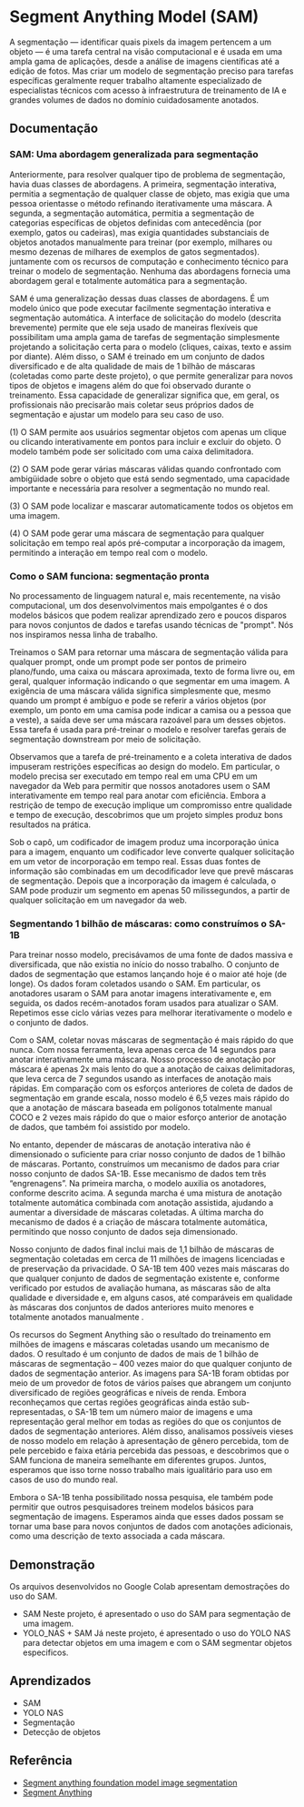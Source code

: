
# Segment Anything Model (SAM)

A segmentação — identificar quais pixels da imagem pertencem a um objeto — é uma tarefa central na visão computacional e é usada em uma ampla gama de aplicações, desde a análise de imagens científicas até a edição de fotos. Mas criar um modelo de segmentação preciso para tarefas específicas geralmente requer trabalho altamente especializado de especialistas técnicos com acesso à infraestrutura de treinamento de IA e grandes volumes de dados no domínio cuidadosamente anotados.

## Documentação

### SAM: Uma abordagem generalizada para segmentação
Anteriormente, para resolver qualquer tipo de problema de segmentação, havia duas classes de abordagens. A primeira, segmentação interativa, permitia a segmentação de qualquer classe de objeto, mas exigia que uma pessoa orientasse o método refinando iterativamente uma máscara. A segunda, a segmentação automática, permitia a segmentação de categorias específicas de objetos definidas com antecedência (por exemplo, gatos ou cadeiras), mas exigia quantidades substanciais de objetos anotados manualmente para treinar (por exemplo, milhares ou mesmo dezenas de milhares de exemplos de gatos segmentados). juntamente com os recursos de computação e conhecimento técnico para treinar o modelo de segmentação. Nenhuma das abordagens fornecia uma abordagem geral e totalmente automática para a segmentação.

SAM é uma generalização dessas duas classes de abordagens. É um modelo único que pode executar facilmente segmentação interativa e segmentação automática. A interface de solicitação do modelo (descrita brevemente) permite que ele seja usado de maneiras flexíveis que possibilitam uma ampla gama de tarefas de segmentação simplesmente projetando a solicitação certa para o modelo (cliques, caixas, texto e assim por diante). Além disso, o SAM é treinado em um conjunto de dados diversificado e de alta qualidade de mais de 1 bilhão de máscaras (coletadas como parte deste projeto), o que permite generalizar para novos tipos de objetos e imagens além do que foi observado durante o treinamento. Essa capacidade de generalizar significa que, em geral, os profissionais não precisarão mais coletar seus próprios dados de segmentação e ajustar um modelo para seu caso de uso.

(1) O SAM permite aos usuários segmentar objetos com apenas um clique ou clicando interativamente em pontos para incluir e excluir do objeto. O modelo também pode ser solicitado com uma caixa delimitadora.

(2) O SAM pode gerar várias máscaras válidas quando confrontado com ambigüidade sobre o objeto que está sendo segmentado, uma capacidade importante e necessária para resolver a segmentação no mundo real.

(3) O SAM pode localizar e mascarar automaticamente todos os objetos em uma imagem.

(4) O SAM pode gerar uma máscara de segmentação para qualquer solicitação em tempo real após pré-computar a incorporação da imagem, permitindo a interação em tempo real com o modelo.

### Como o SAM funciona: segmentação pronta
No processamento de linguagem natural e, mais recentemente, na visão computacional, um dos desenvolvimentos mais empolgantes é o dos modelos básicos que podem realizar aprendizado zero e poucos disparos para novos conjuntos de dados e tarefas usando técnicas de "prompt". Nós nos inspiramos nessa linha de trabalho.

Treinamos o SAM para retornar uma máscara de segmentação válida para qualquer prompt, onde um prompt pode ser pontos de primeiro plano/fundo, uma caixa ou máscara aproximada, texto de forma livre ou, em geral, qualquer informação indicando o que segmentar em uma imagem. A exigência de uma máscara válida significa simplesmente que, mesmo quando um prompt é ambíguo e pode se referir a vários objetos (por exemplo, um ponto em uma camisa pode indicar a camisa ou a pessoa que a veste), a saída deve ser uma máscara razoável para um desses objetos. Essa tarefa é usada para pré-treinar o modelo e resolver tarefas gerais de segmentação downstream por meio de solicitação.

Observamos que a tarefa de pré-treinamento e a coleta interativa de dados impuseram restrições específicas ao design do modelo. Em particular, o modelo precisa ser executado em tempo real em uma CPU em um navegador da Web para permitir que nossos anotadores usem o SAM interativamente em tempo real para anotar com eficiência. Embora a restrição de tempo de execução implique um compromisso entre qualidade e tempo de execução, descobrimos que um projeto simples produz bons resultados na prática.

Sob o capô, um codificador de imagem produz uma incorporação única para a imagem, enquanto um codificador leve converte qualquer solicitação em um vetor de incorporação em tempo real. Essas duas fontes de informação são combinadas em um decodificador leve que prevê máscaras de segmentação. Depois que a incorporação da imagem é calculada, o SAM pode produzir um segmento em apenas 50 milissegundos, a partir de qualquer solicitação em um navegador da web.

### Segmentando 1 bilhão de máscaras: como construímos o SA-1B
Para treinar nosso modelo, precisávamos de uma fonte de dados massiva e diversificada, que não existia no início do nosso trabalho. O conjunto de dados de segmentação que estamos lançando hoje é o maior até hoje (de longe). Os dados foram coletados usando o SAM. Em particular, os anotadores usaram o SAM para anotar imagens interativamente e, em seguida, os dados recém-anotados foram usados ​​para atualizar o SAM. Repetimos esse ciclo várias vezes para melhorar iterativamente o modelo e o conjunto de dados.

Com o SAM, coletar novas máscaras de segmentação é mais rápido do que nunca. Com nossa ferramenta, leva apenas cerca de 14 segundos para anotar interativamente uma máscara. Nosso processo de anotação por máscara é apenas 2x mais lento do que a anotação de caixas delimitadoras, que leva cerca de 7 segundos usando as interfaces de anotação mais rápidas. Em comparação com os esforços anteriores de coleta de dados de segmentação em grande escala, nosso modelo é 6,5 vezes mais rápido do que a anotação de máscara baseada em polígonos totalmente manual COCO e 2 vezes mais rápido do que o maior esforço anterior de anotação de dados, que também foi assistido por modelo.

No entanto, depender de máscaras de anotação interativa não é dimensionado o suficiente para criar nosso conjunto de dados de 1 bilhão de máscaras. Portanto, construímos um mecanismo de dados para criar nosso conjunto de dados SA-1B. Esse mecanismo de dados tem três “engrenagens”. Na primeira marcha, o modelo auxilia os anotadores, conforme descrito acima. A segunda marcha é uma mistura de anotação totalmente automática combinada com anotação assistida, ajudando a aumentar a diversidade de máscaras coletadas. A última marcha do mecanismo de dados é a criação de máscara totalmente automática, permitindo que nosso conjunto de dados seja dimensionado.

Nosso conjunto de dados final inclui mais de 1,1 bilhão de máscaras de segmentação coletadas em cerca de 11 milhões de imagens licenciadas e de preservação da privacidade. O SA-1B tem 400 vezes mais máscaras do que qualquer conjunto de dados de segmentação existente e, conforme verificado por estudos de avaliação humana, as máscaras são de alta qualidade e diversidade e, em alguns casos, até comparáveis ​​em qualidade às máscaras dos conjuntos de dados anteriores muito menores e totalmente anotados manualmente .


Os recursos do Segment Anything são o resultado do treinamento em milhões de imagens e máscaras coletadas usando um mecanismo de dados. O resultado é um conjunto de dados de mais de 1 bilhão de máscaras de segmentação – 400 vezes maior do que qualquer conjunto de dados de segmentação anterior.
As imagens para SA-1B foram obtidas por meio de um provedor de fotos de vários países que abrangem um conjunto diversificado de regiões geográficas e níveis de renda. Embora reconheçamos que certas regiões geográficas ainda estão sub-representadas, o SA-1B tem um número maior de imagens e uma representação geral melhor em todas as regiões do que os conjuntos de dados de segmentação anteriores. Além disso, analisamos possíveis vieses de nosso modelo em relação à apresentação de gênero percebida, tom de pele percebido e faixa etária percebida das pessoas, e descobrimos que o SAM funciona de maneira semelhante em diferentes grupos. Juntos, esperamos que isso torne nosso trabalho mais igualitário para uso em casos de uso do mundo real.

Embora o SA-1B tenha possibilitado nossa pesquisa, ele também pode permitir que outros pesquisadores treinem modelos básicos para segmentação de imagens. Esperamos ainda que esses dados possam se tornar uma base para novos conjuntos de dados com anotações adicionais, como uma descrição de texto associada a cada máscara.

## Demonstração

Os arquivos desenvolvidos no Google Colab apresentam demostrações do uso do SAM.
- SAM
Neste projeto, é apresentado o uso do SAM para segmentação de uma imagem.
- YOLO_NAS + SAM
Já neste projeto, é apresentado o uso do YOLO NAS para detectar objetos em uma imagem e com o SAM segmentar objetos especificos.

## Aprendizados

- SAM
- YOLO NAS
- Segmentação
- Detecção de objetos

## Referência

 - [Segment anything foundation model image segmentation](https://ai.facebook.com/blog/segment-anything-foundation-model-image-segmentation/)
 - [Segment Anything](https://segment-anything.com/)

